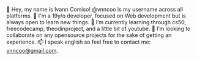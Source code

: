 👋 Hey, my name is Ivann Comiso! @vnncoo is my username across all platforms.
👀 I'm a 19y/o developer, focused on Web development but is always open to learn new things.
🌱 I’m currently learning through cs50, freecodecamp, theodinproject, and a little bit of youtube.
💞️ I’m looking to collaborate on any opensource projects for the sake of getting an experience.
📫 I speak english so feel free to contact me: vnncoo@gmail.com.

<!---
My Web Portfolio: (isBeingBuilt)
--->
